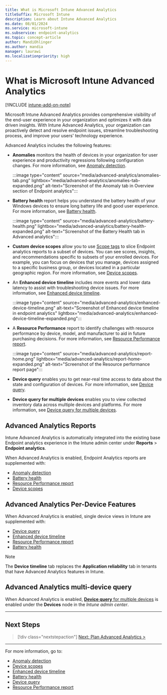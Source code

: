 ```yaml
---
title: What is Microsoft Intune Advanced Analytics
titleSuffix: Microsoft Intune
description: Learn about Intune Advanced Analytics
ms.date: 08/01/2024
ms.service: microsoft-intune
ms.subservice: endpoint-analytics
ms.topic: concept-article
author: MandiOhlinger
ms.author: mandia
manager: laurawi
ms.localizationpriority: high
---
```


# What is Microsoft Intune Advanced Analytics

[!INCLUDE [intune-add-on-note](../intune-service/includes/intune-add-on-note.md)]

Microsoft Intune Advanced Analytics provides comprehensive visibility of the end-user experience in your organization and optimizes it with data driven insights. With Intune Advanced Analytics, your organization can proactively detect and resolve endpoint issues, streamline troubleshooting process, and improve your users' technology experience.

Advanced Analytics includes the following features:

- **Anomalies** monitors the health of devices in your organization for user experience and productivity regressions following configuration changes. For more information, see [Anomaly detection](anomaly-detection.md).

   :::image type="content" source="media/advanced-analytics/anomalies-tab.png" lightbox="media/advanced-analytics/anomalies-tab-expanded.png" alt-text="Screenshot of the Anomaly tab in Overview section of Endpoint analytics":::

- **Battery health** report helps you understand the battery health of your Windows devices to ensure long battery life and good user experience. For more information, see [Battery health](battery-health.md).

   :::image type="content" source="media/advanced-analytics/battery-health.png" lightbox="media/advanced-analytics/battery-health-expanded.png" alt-text="Screenshot of the Battery Health tab in Advanced analytics":::

- **Custom device scopes** allow you to use [Scope tags](../intune-service/fundamentals/scope-tags.md) to slice Endpoint analytics reports to a subset of devices. You can see scores, insights, and recommendations specific to subsets of your enrolled devices. For example,  you can focus on devices that you manage, devices assigned to a specific business group, or devices located in a particular geographic region. For more information, see [Device scopes](device-scopes.md).

- An **Enhanced device timeline** includes more events and lower data latency to assist with troubleshooting device issues. For more information, see [Enhanced device timeline](enhanced-device-timeline.md).

   :::image type="content" source="media/advanced-analytics/enhanced-device-timeline.png" alt-text="Screenshot of Enhanced device timeline in endpoint analytics" lightbox="media/advanced-analytics/enhanced-device-timeline-expanded.png":::

- A **Resource Performance** report to identify challenges with resource performance by device, model, and manufacturer to aid in future purchasing decisions. For more information, see [Resource Performance report](resource-performance-report.md).

   :::image type="content" source="media/advanced-analytics/report-home.png" lightbox="media/advanced-analytics/report-home-expanded.png" alt-text="Screenshot of the Resource performance report page":::

- **Device query** enables you to get near-real time access to data about the state and configuration of devices. For more information, see [Device query](device-query.md).

- **Device query for multiple devices** enables you to view collected inventory data across multiple devices and platforms. For more information, see [Device query for multiple devices](device-query-multiple-devices.md).

## Advanced Analytics Reports

Intune Advanced Analytics is automatically integrated into the existing base Endpoint analytics experience in the Intune admin center under **Reports** > **Endpoint analytics**.

When Advanced Analytics is enabled, Endpoint Analytics reports are supplemented with:

- [Anomaly detection](anomaly-detection.md)
- [Battery health](battery-health.md)
- [Resource Performance report](resource-performance-report.md)
- [Device scopes](device-scopes.md)

## Advanced Analytics Per-Device Features

When Advanced Analytics is enabled, single device views in Intune are supplemented with:

- [Device query](device-query.md)
- [Enhanced device timeline](enhanced-device-timeline.md)
- [Resource Performance report](resource-performance-report.md)
- [Battery health](battery-health.md)

> [!NOTE]
> The **Device timeline** tab replaces the **Application reliability** tab in tenants that have Advanced Analytics features in Intune.

## Advanced Analytics multi-device query

When Advanced Analytics is enabled, [**Device query** for multiple devices](device-query-multiple-devices.md) is enabled under the **Devices** node in the *Intune admin center*.

---

## Next Steps

> [!div class="nextstepaction"]
> [Next: Plan Advanced Analytics >](advanced-analytics-plan.md)

---

For more information, go to:

- [Anomaly detection](anomaly-detection.md)
- [Device scopes](device-scopes.md)
- [Enhanced device timeline](enhanced-device-timeline.md)  
- [Battery health](battery-health.md)
- [Device query](device-query.md)
- [Resource Performance report](resource-performance-report.md)
